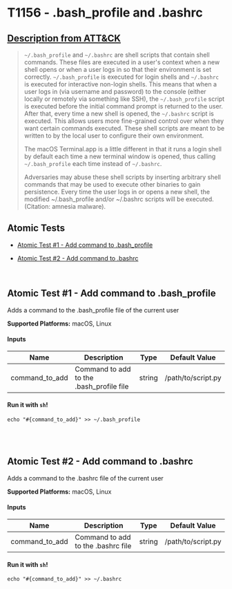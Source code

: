 # T1156 - .bash_profile and .bashrc
## [Description from ATT&CK](https://attack.mitre.org/wiki/Technique/T1156)
<blockquote><code>~/.bash_profile</code> and <code>~/.bashrc</code> are shell scripts that contain shell commands. These files are executed in a user's context when a new shell opens or when a user logs in so that their environment is set correctly. <code>~/.bash_profile</code> is executed for login shells and <code>~/.bashrc</code> is executed for interactive non-login shells. This means that when a user logs in (via username and password) to the console (either locally or remotely via something like SSH), the <code>~/.bash_profile</code> script is executed before the initial command prompt is returned to the user. After that, every time a new shell is opened, the <code>~/.bashrc</code> script is executed. This allows users more fine-grained control over when they want certain commands executed. These shell scripts are meant to be written to by the local user to configure their own environment. 

The macOS Terminal.app is a little different in that it runs a login shell by default each time a new terminal window is opened, thus calling <code>~/.bash_profile</code> each time instead of <code>~/.bashrc</code>.

Adversaries may abuse these shell scripts by inserting arbitrary shell commands that may be used to execute other binaries to gain persistence. Every time the user logs in or opens a new shell, the modified ~/.bash_profile and/or ~/.bashrc scripts will be executed.(Citation: amnesia malware).</blockquote>

## Atomic Tests

- [Atomic Test #1 - Add command to .bash_profile](#atomic-test-1---add-command-to-bash_profile)

- [Atomic Test #2 - Add command to .bashrc](#atomic-test-2---add-command-to-bashrc)


<br/>

## Atomic Test #1 - Add command to .bash_profile
Adds a command to the .bash_profile file of the current user

**Supported Platforms:** macOS, Linux


#### Inputs
| Name | Description | Type | Default Value | 
|------|-------------|------|---------------|
| command_to_add | Command to add to the .bash_profile file | string | /path/to/script.py|

#### Run it with `sh`! 
```
echo "#{command_to_add}" >> ~/.bash_profile
```



<br/>
<br/>

## Atomic Test #2 - Add command to .bashrc
Adds a command to the .bashrc file of the current user

**Supported Platforms:** macOS, Linux


#### Inputs
| Name | Description | Type | Default Value | 
|------|-------------|------|---------------|
| command_to_add | Command to add to the .bashrc file | string | /path/to/script.py|

#### Run it with `sh`! 
```
echo "#{command_to_add}" >> ~/.bashrc
```



<br/>
